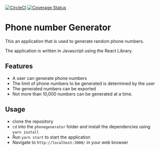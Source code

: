 [![CircleCI](https://circleci.com/gh/louisdante9/Random_phone_number_generator.svg?style=svg)](https://circleci.com/gh/louisdante9/Random_phone_number_generator)
[![Coverage Status](https://coveralls.io/repos/github/louisdante9/Random_phone_number_generator/badge.svg?branch=develop)](https://coveralls.io/github/louisdante9/Random_phone_number_generator?branch=develop)

# Phone number Generator
This an application that is used to generate random phone numbers.

The application is written in Javascript using the React Library.

## Features
- A user can generate phone numbers
- The limit of phone numbers to be generated is determined by the user
- The generated numbers can be exported
- Not more than 10,000 numbers can be generated at a time.

## Usage
- clone the repository
- `cd` into the `phonegenerator` folder and install the dependencies using `yarn install`
- Run `yarn start` to start the application
- Navigate to `http://localhost:3000/` in your web browser